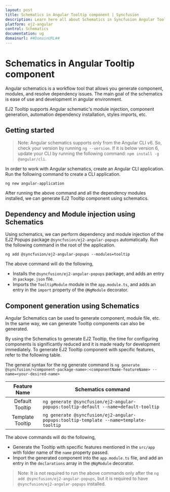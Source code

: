 ```yaml
---
layout: post
title: Schematics in Angular Tooltip component | Syncfusion
description: Learn here all about Schematics in Syncfusion Angular Tooltip component of Syncfusion Essential JS 2 and more.
platform: ej2-angular
control: Schematics 
documentation: ug
domainurl: ##DomainURL##
---
```


# Schematics in Angular Tooltip component

Angular schematics is a workflow tool that allows you generate component, modules, and resolve dependency issues. The main
goal of the schematics is ease of use and development in angular environment.

EJ2 Tooltip supports Angular schematic's module injection, component generation, automation dependency installation, styles
imports, etc.

## Getting started

>Note: Angular schematics supports only from the Angular CLI v6. So, check your version by running `ng --version`. If it
is below version 6, update your CLI by running the following command: `npm install -g @angular/cli`.

In order to work with Angular schematics, create an Angular CLI application. Run the following command to create a CLI
application.

```
ng new angular-application
```

After running the above command and all the dependency modules installed, we can generate EJ2 Tooltip component using schematics.

## Dependency and Module injection using Schematics

Using schematics, we can perform dependency and module injection of the EJ2 Popups package
`@syncfusion/ej2-angular-popups` automatically. Run the following command in the root of the application.

```
ng add @syncfusion/ej2-angular-popups --modules=tooltip
```

The above command will do the following,

* Installs the `@syncfusion/ej2-angular-popups` package, and adds an entry in `package.json` file.
* Imports the `TooltipModule` module in the `app.module.ts`, and adds an entry in the `import` property of the `@NgModule` decorator.

## Component generation using Schematics

Angular Schematics can be used to generate component, module file, etc. In the same way, we can generate Tooltip components
can also be generated.

By using the Schematics to generate EJ2 Tooltip, the time for configuring components is significantly reduced and it is
made ready for development immediately. To generate EJ2 Tooltip component with specific features, refer to the
following table.

The general syntax for the ng generate command is
`ng generate @syncfusion/<component-package-name>:<componentName-featureName> --name=<your-desired-name>`

| Feature Name     |  Schematics command                                                                   |
|     :-:          |  ---                                                                                  |
| Default Tooltip  | `ng generate @syncfusion/ej2-angular-popups:tooltip-default --name=default-tooltip`   |
| Template Tooltip | `ng generate @syncfusion/ej2-angular-popups:tooltip-template --name=template-tooltip` |

The above commands will do the following,

* Generate the Tooltip with specific features mentioned in the `src/app` with folder name of the `name` property passed.
* Import the generated component into the `app.module.ts` file, and add an entry in the `declarations` array in the `@NgModule` decorator.

> Note: It is not required to run the above commands only after the `ng add @syncfusion/ej2-angular-popups`, but it
is required to have `@syncfusion/ej2-angular-popups` installed.
